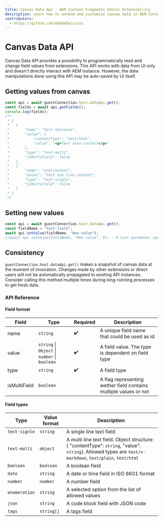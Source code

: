 ```yaml
---
title: Canvas Data Api - AEM Content Fragments Editor Extensibility
description: Learn how to extend and customize canvas data in AEM Content Fragments Editor
contributors:
  - https://github.com/AdobeDocs/uix
---
```


# Canvas Data API

Canvas Data API provides a possibility to programmatically read and change field values from extensions. This API works with data from UI only and doesn't directly interact with AEM instance. However, the data manipulations done using this API may be auto-saved by UI itself.

## Getting values from canvas

```js
const api = await guestConnection.host.dataApi.get();
const fields = await api.getFields();
console.log(fields);
/**
 * [
 *   {
 *       "name": "test-textarea",
 *       "value": {
 *           "contentType": "text/html",
 *           "value": "<p>Text area content</p>"
 *       },
 *       "type": "text-multi",
 *       "isMultiField": false
 *   },
 *   {
 *       "name": "onelinetext",
 *       "value": "Test one line content",
 *       "type": "text-single",
 *       "isMultiField": false
 *   }
 * ]
 */
```

## Setting new values

```js
const api = await guestConnection.host.dataApi.get();
const fieldName = "test-field";
await api.setValue(fieldName, "New value");
//await api.setValue(fieldName, "New value", 0); - A last parameter specifies an index in multi-field values
```

## Consistency

`guestConnection.host.dataApi.get()` makes a snapshot of canvas data at the moment of invocation. Changes made by other extensions or direct users will not be automatically propagated to existing API instances.
Consider calling this method multiple times during long-running processes to get fresh data.

### API Reference

#### Field format

| Field | Type | Required | Description |
| ----- | ---- | -------- | ----------- |
| name | `string` | ✔️    | A unique field name that could be used as id |
| value | `string` \| `Object` \| `number` \| `boolean` | ✔️   | A field value. The type is dependent on field type |
| type | `string` | ✔️    | A field type |
| isMultiField | `boolean` |     | A flag representing wether field contains multiple values or not |

#### Field types

| Type | Value format | Description |
| ----- | ---- | -------- |
| `text-signle` | `string` | A single line text field |
| `text-multi` | `object` | A multi line text field. Object structure: { "contentType": `string`, "value": `string`}. Allowed types are `text/x-markdown`, `text/plain`, `text/html` |
| `boolean` | `boolean` | A boolean field |
| `date` | `string` | A date or time field in ISO 8601 format |
| `number` | `number` | A number field |
| `enumeration` | `string` | A selected option from the list of allowed values |
| `json` | `string` | A code block field with JSON code |
| `tags` | `string[]` | A tags field |
